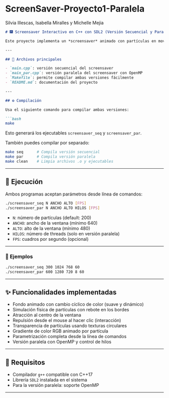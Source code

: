 # ScreenSaver-Proyecto1-Paralela
Silvia Illescas, Isabella Miralles y Michelle Mejia

````markdown
# 🎆 Screensaver Interactivo en C++ con SDL2 (Versión Secuencial y Paralela)

Este proyecto implementa un *screensaver* animado con partículas en movimiento, desarrollado en **C++** utilizando la biblioteca **SDL2**. Se presentan dos versiones: una **secuencial** y otra **paralela con OpenMP**, permitiendo analizar diferencias de rendimiento entre ambas.

---

## 📂 Archivos principales

- `main.cpp`: versión secuencial del screensaver
- `main_par.cpp`: versión paralela del screensaver con OpenMP
- `Makefile`: permite compilar ambas versiones fácilmente
- `README.md`: documentación del proyecto

---

## ⚙️ Compilación

Usa el siguiente comando para compilar ambas versiones:

```bash
make
````

Esto generará los ejecutables `screensaver_seq` y `screensaver_par`.

También puedes compilar por separado:

```bash
make seq      # Compila versión secuencial
make par      # Compila versión paralela
make clean    # Limpia archivos .o y ejecutables
```

---

## 🚀 Ejecución

Ambos programas aceptan parámetros desde línea de comandos:

```bash
./screensaver_seq N ANCHO ALTO [FPS]
./screensaver_par N ANCHO ALTO HILOS [FPS]
```

* `N`: número de partículas (default: 200)
* `ANCHO`: ancho de la ventana (mínimo 640)
* `ALTO`: alto de la ventana (mínimo 480)
* `HILOS`: número de threads (solo en versión paralela)
* `FPS`: cuadros por segundo (opcional)

---

### 🧪 Ejemplos

```bash
./screensaver_seq 300 1024 768 60
./screensaver_par 600 1280 720 8 60
```

---

## ✨ Funcionalidades implementadas

* Fondo animado con cambio cíclico de color (suave y dinámico)
* Simulación física de partículas con rebote en los bordes
* Atracción al centro de la ventana
* Repulsión desde el mouse al hacer clic (interacción)
* Transparencia de partículas usando texturas circulares
* Gradiente de color RGB animado por partícula
* Parametrización completa desde la línea de comandos
* Versión paralela con OpenMP y control de hilos

---

## 📌 Requisitos

* Compilador `g++` compatible con C++17
* Librería `SDL2` instalada en el sistema
* Para la versión paralela: soporte OpenMP

---


